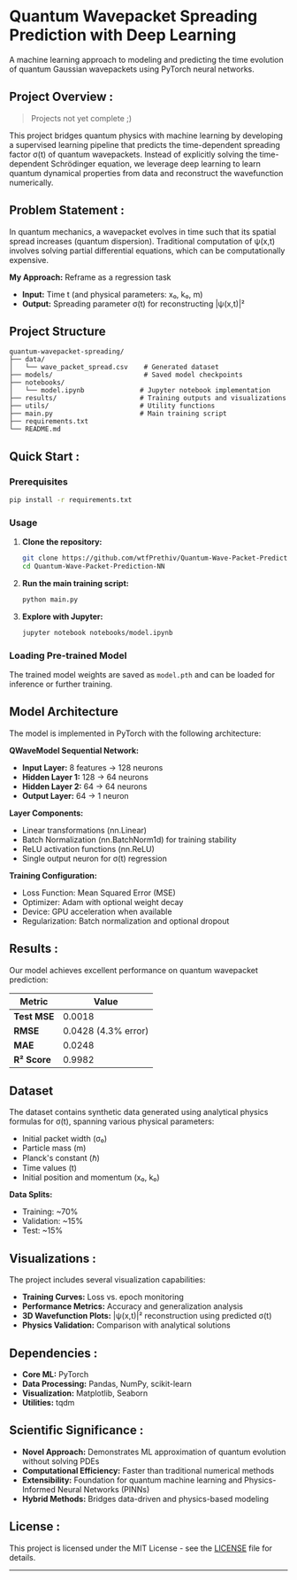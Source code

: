 # Quantum Wavepacket Spreading Prediction with Deep Learning

A machine learning approach to modeling and predicting the time evolution of quantum Gaussian wavepackets using PyTorch neural networks.

##  Project Overview : 

> Projects not yet complete  ;)

This project bridges quantum physics with machine learning by developing a supervised learning pipeline that predicts the time-dependent spreading factor σ(t) of quantum wavepackets. Instead of explicitly solving the time-dependent Schrödinger equation, we leverage deep learning to learn quantum dynamical properties from data and reconstruct the wavefunction numerically.

## Problem Statement :

In quantum mechanics, a wavepacket evolves in time such that its spatial spread increases (quantum dispersion). Traditional computation of ψ(x,t) involves solving partial differential equations, which can be computationally expensive.

**My Approach:** Reframe as a regression task

- **Input:** Time t (and physical parameters: x₀, k₀, m)
- **Output:** Spreading parameter σ(t) for reconstructing |ψ(x,t)|²

## Project Structure

```
quantum-wavepacket-spreading/
├── data/
│   └── wave_packet_spread.csv    # Generated dataset
├── models/                       # Saved model checkpoints
├── notebooks/
│   └── model.ipynb              # Jupyter notebook implementation
├── results/                     # Training outputs and visualizations
├── utils/                       # Utility functions
├── main.py                      # Main training script
├── requirements.txt                      
└── README.md

```

##  Quick Start : 

### Prerequisites

```bash
pip install -r requirements.txt
```

### Usage

1. **Clone the repository:**
    
    ```bash
    git clone https://github.com/wtfPrethiv/Quantum-Wave-Packet-Prediction-NN.git
    cd Quantum-Wave-Packet-Prediction-NN
    ```
    
2. **Run the main training script:**
    
    ```bash
    python main.py
    ```
    
3. **Explore with Jupyter:**
    
    ```bash
    jupyter notebook notebooks/model.ipynb
    ```
    
### Loading Pre-trained Model

The trained model weights are saved as `model.pth` and can be loaded for inference or further training.

## Model Architecture

The model is implemented in PyTorch with the following architecture:

**QWaveModel Sequential Network:**

- **Input Layer:** 8 features → 128 neurons
- **Hidden Layer 1:** 128 → 64 neurons
- **Hidden Layer 2:** 64 → 64 neurons
- **Output Layer:** 64 → 1 neuron

**Layer Components:**

- Linear transformations (nn.Linear)
- Batch Normalization (nn.BatchNorm1d) for training stability
- ReLU activation functions (nn.ReLU)
- Single output neuron for σ(t) regression

**Training Configuration:**

- Loss Function: Mean Squared Error (MSE)
- Optimizer: Adam with optional weight decay
- Device: GPU acceleration when available
- Regularization: Batch normalization and optional dropout

## Results : 

Our model achieves excellent performance on quantum wavepacket prediction:

|Metric|Value|
|---|---|
|**Test MSE**|0.0018|
|**RMSE**|0.0428 (4.3% error)|
|**MAE**|0.0248|
|**R² Score**|0.9982|

## Dataset

The dataset contains synthetic data generated using analytical physics formulas for σ(t), spanning various physical parameters:

- Initial packet width (σ₀)
- Particle mass (m)
- Planck's constant (ℏ)
- Time values (t)
- Initial position and momentum (x₀, k₀)

**Data Splits:**

- Training: ~70%
- Validation: ~15%
- Test: ~15%

##  Visualizations : 

The project includes several visualization capabilities:

- **Training Curves:** Loss vs. epoch monitoring
- **Performance Metrics:** Accuracy and generalization analysis
- **3D Wavefunction Plots:** |ψ(x,t)|² reconstruction using predicted σ(t)
- **Physics Validation:** Comparison with analytical solutions

##  Dependencies : 

- **Core ML:** PyTorch
- **Data Processing:** Pandas, NumPy, scikit-learn
- **Visualization:** Matplotlib, Seaborn
- **Utilities:** tqdm

##  Scientific Significance : 

- **Novel Approach:** Demonstrates ML approximation of quantum evolution without solving PDEs
- **Computational Efficiency:** Faster than traditional numerical methods
- **Extensibility:** Foundation for quantum machine learning and Physics-Informed Neural Networks (PINNs)
- **Hybrid Methods:** Bridges data-driven and physics-based modeling

##  License : 

This project is licensed under the MIT License - see the [LICENSE](https://github.com/wtfPrethiv/Quantum-Wave-Packet-Prediction-NNblob/main/LICENSE) file for details.

---
